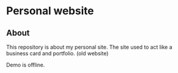 # Personal website

## About
This repository is about my personal site. The site used to act like a business card and portfolio. (old website)

Demo is offline.

